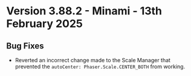 # Version 3.88.2 - Minami - 13th February 2025

## Bug Fixes

* Reverted an incorrect change made to the Scale Manager that prevented the `autoCenter: Phaser.Scale.CENTER_BOTH` from working.
